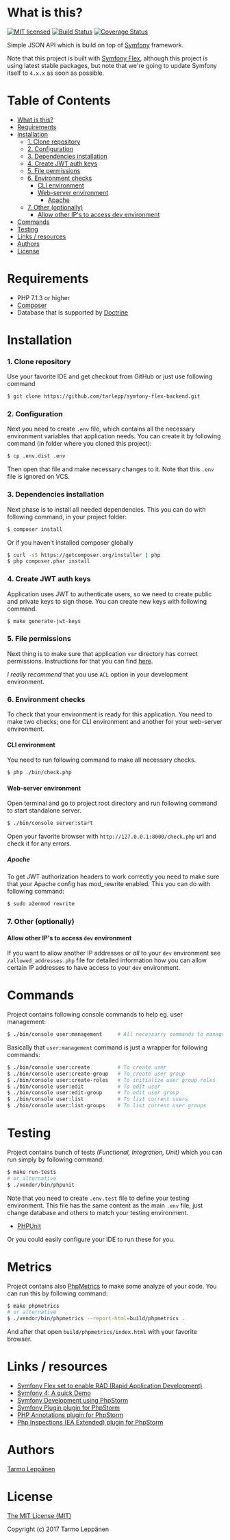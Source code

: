 # What is this?
[![MIT licensed](https://img.shields.io/badge/license-MIT-blue.svg)](./LICENSE)
[![Build Status](https://travis-ci.org/tarlepp/symfony-flex-backend.png?branch=master)](https://travis-ci.org/tarlepp/symfony-flex-backend)
[![Coverage Status](https://coveralls.io/repos/github/tarlepp/symfony-flex-backend/badge.svg?branch=master)](https://coveralls.io/github/tarlepp/symfony-flex-backend?branch=master)

Simple JSON API which is build on top of [Symfony](https://symfony.com/) framework.

Note that this project is built with [Symfony Flex](https://github.com/symfony/flex), although this project is using 
latest stable packages, but note that we're going to update Symfony itself to `4.x.x` as soon as possible.
 
Table of Contents
=================
 * [What is this?](#what-is-this)
 * [Requirements](#requirements)
 * [Installation](#installation)
    * [1. Clone repository](#1-clone-repository)
    * [2. Configuration](#2-configuration)
    * [3. Dependencies installation](#3-dependencies-installation)
    * [4. Create JWT auth keys](#4-create-jwt-auth-keys)
    * [5. File permissions](#5-file-permissions)
    * [6. Environment checks](#6-environment-checks)
        * [CLI environment](#cli-environment)
        * [Web-server environment](#web-server-environment)
            * [Apache](#apache)
    * [7. Other (optionally)](#7-other-optionally)
        * [Allow other IP's to access dev environment](#allow-other-ips-to-access-dev-environment)
 * [Commands](#commands)
 * [Testing](#testing)
 * [Links / resources](#links--resources)
 * [Authors](#authors)
 * [License](#license)

# Requirements
* PHP 7.1.3 or higher
* [Composer](https://getcomposer.org/)
* Database that is supported by [Doctrine](http://www.doctrine-project.org/) 

# Installation 
### 1. Clone repository
Use your favorite IDE and get checkout from GitHub or just use following command
```bash
$ git clone https://github.com/tarlepp/symfony-flex-backend.git
```

### 2. Configuration
Next you need to create `.env` file, which contains all the necessary environment variables that application needs. You
can create it by following command (in folder where you cloned this project):
```bash
$ cp .env.dist .env
```

Then open that file and make necessary changes to it. Note that this `.env` file is ignored on VCS.

### 3. Dependencies installation
Next phase is to install all needed dependencies. This you can do with following command, in your project folder:
```bash
$ composer install
```

Or if you haven't installed composer globally
```bash
$ curl -sS https://getcomposer.org/installer | php
$ php composer.phar install
```

### 4. Create JWT auth keys
Application uses JWT to authenticate users, so we need to create public and private keys to sign those. You can create
new keys with following command.
```bash
$ make generate-jwt-keys
```

### 5. File permissions
Next thing is to make sure that application `var` directory has correct permissions. Instructions for that you can 
find [here](https://symfony.com/doc/current/setup/file_permissions.html).

_I really recommend_ that you use `ACL` option in your development environment.

### 6. Environment checks
To check that your environment is ready for this application. You need to make two checks; 
one for CLI environment and another for your web-server environment.

#### CLI environment
You need to run following command to make all necessary checks.
```bash
$ php ./bin/check.php
```

#### Web-server environment
Open terminal and go to project root directory and run following command to start standalone server.
```bash
$ ./bin/console server:start
```

Open your favorite browser with `http://127.0.0.1:8000/check.php` url and check it for any errors.

##### Apache
To get JWT authorization headers to work correctly you need to make sure that your Apache config has mod_rewrite enabled. This you can do with following command:
```bash
$ sudo a2enmod rewrite
```

### 7. Other (optionally)
#### Allow other IP's to access `dev` environment
If you want to allow another IP addresses or _all_ to your `dev` environment see `/allowed_addresses.php` file for 
detailed information how you can allow certain IP addresses to have access to your `dev` environment.

# Commands
Project contains following console commands to help eg. user management:
```bash
$ ./bin/console user:management     # All necessarry commands to manage your users and user groups
```

Basically that `user:management` command is just a wrapper for following commands:
```bash
$ ./bin/console user:create         # To create user
$ ./bin/console user:create-group   # To create user group
$ ./bin/console user:create-roles   # To initialize user group roles
$ ./bin/console user:edit           # To edit user
$ ./bin/console user:edit-group     # To edit user group
$ ./bin/console user:list           # To list current users
$ ./bin/console user:list-groups    # To list current user groups
```

# Testing
Project contains bunch of tests _(Functional, Integration, Unit)_ which you can run simply by following command:
```bash
$ make run-tests
# or alternative
$ ./vendor/bin/phpunit
```

Note that you need to create `.env.test` file to define your testing environment. This file has the same content as the 
main `.env` file, just change database and others to match your testing environment.

* [PHPUnit](https://phpunit.de/)

Or you could easily configure your IDE to run these for you.

# Metrics
Project contains also [PhpMetrics](https://github.com/phpmetrics/phpmetrics) to make some analyze of your code. You can
run this by following command:
```bash
$ make phpmetrics
# or alternative
$ ./vendor/bin/phpmetrics --report-html=build/phpmetrics .
```

And after that open `build/phpmetrics/index.html` with your favorite browser.

# Links / resources
* [Symfony Flex set to enable RAD (Rapid Application Development)](https://www.symfony.fi/entry/symfony-flex-to-enable-rad-rapid-application-development)
* [Symfony 4: A quick Demo](https://medium.com/@fabpot/symfony-4-a-quick-demo-da7d32be323)
* [Symfony Development using PhpStorm](http://blog.jetbrains.com/phpstorm/2014/08/symfony-development-using-phpstorm/)
* [Symfony Plugin plugin for PhpStorm](https://plugins.jetbrains.com/plugin/7219-symfony-plugin)
* [PHP Annotations plugin for PhpStorm](https://plugins.jetbrains.com/plugin/7320)
* [Php Inspections (EA Extended) plugin for PhpStorm](https://plugins.jetbrains.com/idea/plugin/7622-php-inspections-ea-extended-)

# Authors
[Tarmo Leppänen](https://github.com/tarlepp)

# License
[The MIT License (MIT)](LICENSE)

Copyright (c) 2017 Tarmo Leppänen
